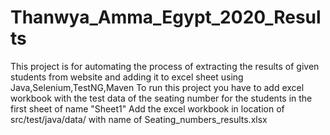 # Thanwya_Amma_Egypt_2020_Results
This project is for automating the process of extracting the results of given students from website and adding it to excel sheet using Java,Selenium,TestNG,Maven
To run this project you have to add excel workbook with the test data of the seating number for the students in the first sheet of name "Sheet1" 
Add the excel workbook in location of src/test/java/data/ with name of Seating_numbers_results.xlsx

